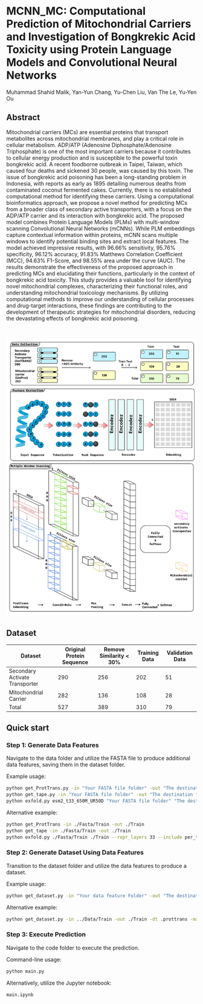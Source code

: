 # MCNN_MC: Computational Prediction of Mitochondrial Carriers and Investigation of Bongkrekic Acid Toxicity using Protein Language Models and Convolutional Neural Networks
Muhammad Shahid Malik, Yan-Yun Chang, Yu-Chen Liu, Van The Le, Yu-Yen Ou

## Abstract <a name="abstract"></a>
Mitochondrial carriers (MCs) are essential proteins that transport metabolites across mitochondrial membranes, and play a critical role in cellular metabolism. ADP/ATP (Adenosine Diphosphate/Adenosine Triphosphate) is one of the most important carriers because it contributes to cellular energy production and is susceptible to the powerful toxin bongkrekic acid. A recent foodborne outbreak in Taipei, Taiwan, which caused four deaths and sickened 30 people, was caused by this toxin. The issue of bongkrekic acid poisoning has been a long-standing problem in Indonesia, with reports as early as 1895 detailing numerous deaths from contaminated coconut fermented cakes. Currently, there is no established computational method for identifying these carriers. Using a computational bioinformatics approach, we propose a novel method for predicting MCs from a broader class of secondary active transporters, with a focus on the ADP/ATP carrier and its interaction with bongkrekic acid. The proposed model combines Protein Language Models (PLMs) with multi-window scanning Convolutional Neural Networks (mCNNs). While PLM embeddings capture contextual information within proteins, mCNN scans multiple windows to identify potential binding sites and extract local features. The model achieved impressive results, with 96.66% sensitivity, 95.76% specificity, 96.12% accuracy, 91.83% Matthews Correlation Coefficient (MCC), 94.63% F1-Score, and 98.55% area under the curve (AUC). The results demonstrate the effectiveness of the proposed approach in predicting MCs and elucidating their functions, particularly in the context of bongkrekic acid toxicity. This study provides a valuable tool for identifying novel mitochondrial complexes, characterizing their functional roles, and understanding mitochondrial toxicology mechanisms. By utilizing computational methods to improve our understanding of cellular processes and drug-target interactions, these findings are contributing to the development of therapeutic strategies for mitochondrial disorders, reducing the devastating effects of bongkrekic acid poisoning.

<br>

![workflow](https://github.com/B1607/MCNN_MC/blob/faca486b7bc192986690f3ca8a7cf9c4c6d4476b/figure/flowchart.png)
## Dataset <a name="Dataset"></a>

| Dataset                             | Original Protein Sequence | Remove Similarity < 30% | Training Data            | Validation Data       |
|-------------------------------------|---------------------------|-------------------------|--------------------------| --------------------- |
| Secondary Activate Transporter      | 290                       | 256                     | 202                      | 51                    |
| Mitochondrial Carrier               | 282                       | 136                     | 108                      | 28                    |
| Total                               | 527                       | 389                     | 310                      | 79                    |


## Quick start <a name="quickstart"></a>

### Step 1: Generate Data Features

Navigate to the data folder and utilize the FASTA file to produce additional data features, saving them in the dataset folder.

Example usage:
```bash
python get_ProtTrans.py -in "Your FASTA file folder" -out "The destination folder of your output"
python get_tape.py -in "Your FASTA file folder" -out "The destination folder of your output"
python exfold.py esm2_t33_650M_UR50D "Your FASTA file folder" "The destination folder of your output" --repr_layers 33 --include per_tok
```
Alternative example:
```bash
python get_ProtTrans -in ./Fasta/Train -out ./Train
python get_tape -in ./Fasta/Train -out ./Train
python exfold.py ./Fasta/Train ./Train --repr_layers 33 --include per_tok
```

### Step 2: Generate Dataset Using Data Features

Transition to the dataset folder and utilize the data features to produce a dataset.

Example usage:
```bash
python get_dataset.py -in "Your data feature Folder" -out "The destination folder of your output"  -dt "datatype" -maxseq "Setting of Sequence length."

```
Alternative example:
```bash
python get_dataset.py -in ../Data/Train -out ./Train -dt .prottrans -maxseq 800
```

### Step 3: Execute Prediction

Navigate to the code folder to execute the prediction.

Command-line usage:
```bash
python main.py 
```
Alternatively, utilize the Jupyter notebook:
```bash
main.ipynb
```
